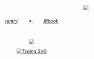
    
　　　　　　　　　　　　　 　　　　　 　　　　　　　　　　　![](https://komarev.com/ghpvc/?username=theplasticbeach&color=fd9739&style=plastic&label=　｡)   
<h6 align="center">
<a href="https://rentry.co/carpto">rentry</a>   ✦.   <a href="https://guineapirate.atabook.org/">‎‎新book</a>

　
<p align="center"> 
    <img src="https://files.catbox.moe/m704r5.png"/>

‎<a href="https://git.io/typing-svg"><img src="https://readme-typing-svg.demolab.com?font=Cormorant+Garamond&size=24&duration=3000&pause=1&color=F3AF57CD&center=true&width=435&lines=hang+up+the+chick+habit;hang+it+up%2C+daddy;or+you'll+be+alone+in+a+quick" alt="Typing SVG" /></a>
